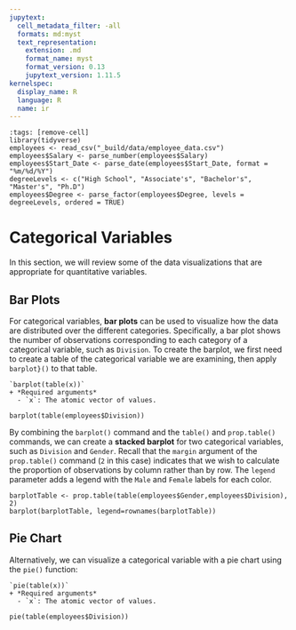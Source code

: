 ```yaml
---
jupytext:
  cell_metadata_filter: -all
  formats: md:myst
  text_representation:
    extension: .md
    format_name: myst
    format_version: 0.13
    jupytext_version: 1.11.5
kernelspec:
  display_name: R
  language: R
  name: ir
---
```


```{code-cell}
:tags: [remove-cell]
library(tidyverse)
employees <- read_csv("_build/data/employee_data.csv")
employees$Salary <- parse_number(employees$Salary)
employees$Start_Date <- parse_date(employees$Start_Date, format = "%m/%d/%Y")
degreeLevels <- c("High School", "Associate's", "Bachelor's", "Master's", "Ph.D")
employees$Degree <- parse_factor(employees$Degree, levels = degreeLevels, ordered = TRUE)
```

# Categorical Variables

In this section, we will review some of the data visualizations that are appropriate for quantitative variables. 

## Bar Plots

For categorical variables, **bar plots** can be used to visualize how the data are distributed over the different categories. Specifically, a bar plot shows the number of observations corresponding to each category of a categorical variable, such as `Division`. To create the barplot, we first need to create a table of the categorical variable we are examining, then apply `barplot}()` to that table.

```{admonition} Syntax
`barplot(table(x))`
+ *Required arguments*
  - `x`: The atomic vector of values.
```

```{code-cell}
barplot(table(employees$Division))
```

By combining the `barplot()` command and the `table()` and `prop.table()` commands, we can create a **stacked barplot** for two categorical variables, such as `Division` and `Gender`. Recall that the `margin` argument of the `prop.table()` command (`2` in this case) indicates that we wish to calculate the proportion of observations by column rather than by row. The `legend` parameter adds a legend with the `Male` and `Female` labels for each color.

```{code-cell}
barplotTable <- prop.table(table(employees$Gender,employees$Division), 2)
barplot(barplotTable, legend=rownames(barplotTable))
```

## Pie Chart

Alternatively, we can visualize a categorical variable with a pie chart using the `pie()` function:

```{admonition} Syntax
`pie(table(x))`
+ *Required arguments*
  - `x`: The atomic vector of values.
```

```{code-cell}
pie(table(employees$Division))
```